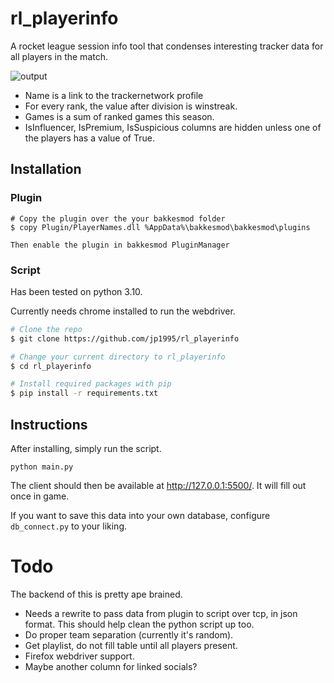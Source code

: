 # rl_playerinfo

A rocket league session info tool that condenses interesting tracker data for all players in the match.

![output](https://cdn.discordapp.com/attachments/533998516876607511/1013614330308214814/unknown.png)

* Name is a link to the trackernetwork profile
* For every rank, the value after division is winstreak.
* Games is a sum of ranked games this season.
* IsInfluencer, IsPremium, IsSuspicious columns are hidden unless one of the players has a value of True.

## Installation

### Plugin
```
# Copy the plugin over the your bakkesmod folder
$ copy Plugin/PlayerNames.dll %AppData%\bakkesmod\bakkesmod\plugins

Then enable the plugin in bakkesmod PluginManager
```

### Script
Has been tested on python 3.10.

Currently needs chrome installed to run the webdriver.
```bash
# Clone the repo
$ git clone https://github.com/jp1995/rl_playerinfo

# Change your current directory to rl_playerinfo
$ cd rl_playerinfo

# Install required packages with pip
$ pip install -r requirements.txt
```

## Instructions
After installing, simply run the script.

`python main.py`

The client should then be available at http://127.0.0.1:5500/. It will fill out once in game.

If you want to save this data into your own database, configure `db_connect.py` to your liking.

# Todo
The backend of this is pretty ape brained. 
* Needs a rewrite to pass data from plugin to script over tcp, in json format. This should help clean the python script up too.
* Do proper team separation (currently it's random).
* Get playlist, do not fill table until all players present.
* Firefox webdriver support.
* Maybe another column for linked socials?

